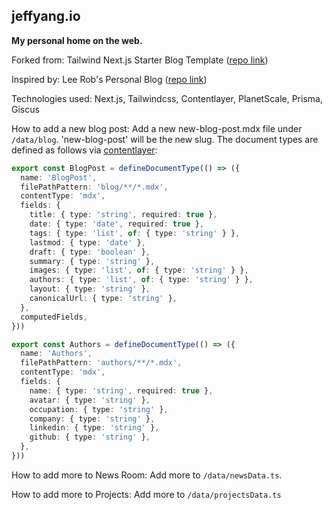 ## jeffyang.io

**My personal home on the web.**

Forked from: 
Tailwind Next.js Starter Blog Template ([repo link](https://github.com/timlrx/tailwind-nextjs-starter-blog))

Inspired by: 
Lee Rob's Personal Blog ([repo link](https://github.com/leerob/leerob.io))

Technologies used:
Next.js, Tailwindcss, Contentlayer, PlanetScale, Prisma, Giscus

How to add a new blog post:
Add a new new-blog-post.mdx file under `/data/blog`. 'new-blog-post' will be the new slug. The document types are defined as follows via [contentlayer](https://www.contentlayer.dev/):
```typescript:contentlayer.config.ts
export const BlogPost = defineDocumentType(() => ({
  name: 'BlogPost',
  filePathPattern: 'blog/**/*.mdx',
  contentType: 'mdx',
  fields: {
    title: { type: 'string', required: true },
    date: { type: 'date', required: true },
    tags: { type: 'list', of: { type: 'string' } },
    lastmod: { type: 'date' },
    draft: { type: 'boolean' },
    summary: { type: 'string' },
    images: { type: 'list', of: { type: 'string' } },
    authors: { type: 'list', of: { type: 'string' } },
    layout: { type: 'string' },
    canonicalUrl: { type: 'string' },
  },
  computedFields,
}))

export const Authors = defineDocumentType(() => ({
  name: 'Authors',
  filePathPattern: 'authors/**/*.mdx',
  contentType: 'mdx',
  fields: {
    name: { type: 'string', required: true },
    avatar: { type: 'string' },
    occupation: { type: 'string' },
    company: { type: 'string' },
    linkedin: { type: 'string' },
    github: { type: 'string' },
  },
}))
```

How to add more to News Room:
Add more to `/data/newsData.ts`.

How to add more to Projects:
Add more to `/data/projectsData.ts`